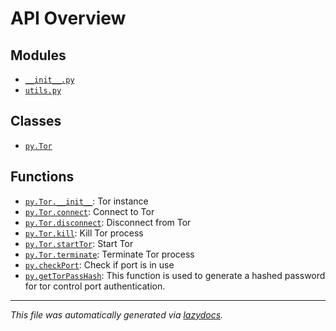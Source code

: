 <!-- markdownlint-disable -->

# API Overview

## Modules

- [`__init__.py`](./__init__.py.md#module-__init__py)
- [`utils.py`](./utils.py.md#module-utilspy)

## Classes

- [`py.Tor`](./__init__.py.md#class-tor)

## Functions

- [`py.Tor.__init__`](./__init__.py.md#function-__init__): Tor instance
- [`py.Tor.connect`](./__init__.py.md#function-connect): Connect to Tor
- [`py.Tor.disconnect`](./__init__.py.md#function-disconnect): Disconnect from Tor
- [`py.Tor.kill`](./__init__.py.md#function-kill): Kill Tor process
- [`py.Tor.startTor`](./__init__.py.md#function-starttor): Start Tor
- [`py.Tor.terminate`](./__init__.py.md#function-terminate): Terminate Tor process
- [`py.checkPort`](./utils.py.md#function-checkport): Check if port is in use
- [`py.getTorPassHash`](./utils.py.md#function-gettorpasshash): This function is used to generate a hashed password for tor control port authentication.


---

_This file was automatically generated via [lazydocs](https://github.com/ml-tooling/lazydocs)._
